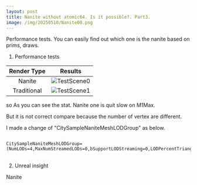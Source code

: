 ```yaml
---
layout: post
title: Nanite without atomic64. Is it possible?. Part3.
image: /img/20250510/Nanite00.png
---
```


Performance tests. You can easily find out which one is the nanite based on prims, draws.

1. Performance tests

|Render Type|Results|
|:---:|:---:|
|Nanite|![TestScene0](/img/20250510/Nanite00.png)|
|Traditional|![TestScene1](/img/20250510/Nanite00.png)|

so As you can see the stat. Nanite one is quit slow on M1Max.

But it is not correct compare because the number of vertex are different.

I made a change of "CitySampleNaniteMeshLODGroup" as below.

<pre>
<code>
CitySampleNaniteMeshLODGroup=(NumLODs=4,MaxNumStreamedLODs=0,bSupportLODStreaming=0,LODPercentTriangles=25.0)
</code>
</pre>

2. Unreal insight

Nanite
